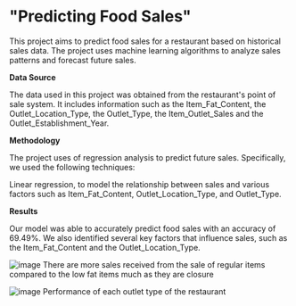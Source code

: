 # "Predicting Food Sales"


This project aims to predict food sales for a restaurant based on historical sales data. The project uses machine learning algorithms to analyze sales patterns and forecast future sales.

**Data Source**


The data used in this project was obtained from the restaurant's point of sale system. It includes information such as the Item_Fat_Content, the Outlet_Location_Type, the Outlet_Type, the Item_Outlet_Sales and the Outlet_Establishment_Year.

**Methodology**


The project uses of regression analysis to predict future sales. Specifically, we used the following techniques:

Linear regression, to model the relationship between sales and various factors such as Item_Fat_Content, Outlet_Location_Type, and Outlet_Type.

**Results**


Our model was able to accurately predict food sales with an accuracy of 69.49%. We also identified several key factors that influence sales, such as the Item_Fat_Content and the Outlet_Location_Type.


![image](https://user-images.githubusercontent.com/124377057/224627744-80e0aba3-bb2b-4339-8b6e-7787d27a7d62.png)
There are more sales received from the sale of regular items compared to the low fat items much as they are closure

![image](https://user-images.githubusercontent.com/124377057/224628598-7b5389c8-4148-4b38-8c25-f132123cbd04.png)
Performance of each outlet type of the restaurant

